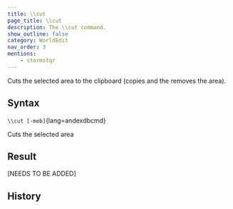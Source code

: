 ```yaml
---
title: \\cut
page_title: \\cut
description: The \\cut command.
show_outline: false
category: WorldEdit
nav_order: 3
mentions:
    - stormstqr
---
```


Cuts the selected area to the clipboard (copies and the removes the area).

<CommandDetailsTable
    name="\\cut"
    :categories="[
        'system', 'world', 'server', 'worldedit'
    ]"
    :requiredTags="[
        'canUseChatCommands'
    ]"
    ultraSecurityModeSecurityLevel="WorldEdit"
    version="3.0.2"
    :undoSupported="false"
    :functional="true"
    :deprecated="false"
/>

## Syntax

`\\cut [-meb]`{lang=andexdbcmd}

<indent>Cuts the selected area</indent>

## Result

[NEEDS TO BE ADDED]

## History

